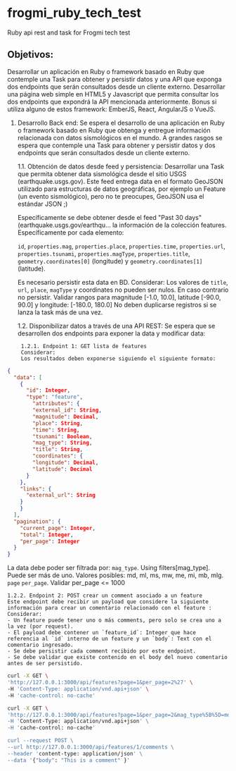 # frogmi_ruby_tech_test
Ruby api rest and task for Frogmi tech test

## Objetivos:
Desarrollar un aplicación en Ruby o framework basado en Ruby que contemple una Task para obtener y persistir datos y una API que exponga dos endpoints que serán consultados desde un cliente externo.
Desarrollar una página web simple en HTML5 y Javascript que permita consultar los dos endpoints que expondrá la API mencionada anteriormente. Bonus si utiliza alguno de estos framework: EmberJS, React, AngularJS o VueJS.

1. Desarrollo Back end:
Se espera el desarrollo de una aplicación en Ruby o framework basado en Ruby que obtenga y entregue información relacionada con datos sismológicos en el mundo. A grandes rasgos se espera que contemple una Task para obtener y persistir datos y dos endpoints que serán consultados desde un cliente externo.

	1.1. Obtención de datos desde feed y persistencia:
Desarrollar una Task que permita obtener data sismológica desde el sitio USGS (earthquake.usgs.gov). Este feed entrega data en el formato GeoJSON utilizado para estructuras de datos geográficas, por ejemplo un Feature (un evento sismológico), pero no te preocupes, GeoJSON usa el estándar JSON ;)

	Específicamente se debe obtener desde el feed "Past 30 days" (earthquake.usgs.gov/earthqu... la información de la colección features. Específicamente por cada elemento:

	`id`, `properties.mag`, `properties.place`, `properties.time`, `properties.url`, `properties.tsunami`, `properties.magType`, `properties.title`, `geometry.coordinates[0]` (longitude) y `geometry.coordinates[1]` (latitude).

	Es necesario persistir esta data en BD. Considerar:
Los valores de `title`, `url`, `place`, `magType` y coordinates no pueden ser nulos. En caso contrario no persistir.
Validar rangos para magnitude [-1.0, 10.0], latitude [-90.0, 90.0] y longitude: [-180.0, 180.0]
No deben duplicarse registros si se lanza la task más de una vez.

	1.2. Disponibilizar datos a través de una API REST:
Se espera que se desarrollen dos endpoints para exponer la data y modificar data:

		1.2.1. Endpoint 1: GET lista de features
		Considerar:
		Los resultados deben exponerse siguiendo el siguiente formato:
```json
{
  "data": [
    {
      "id": Integer,
      "type": "feature",
        "attributes": {
        "external_id": String,
        "magnitude": Decimal,
        "place": String,
        "time": String,
        "tsunami": Boolean,
        "mag_type": String,
        "title": String,
        "coordinates": {
        "longitude": Decimal,
        "latitude": Decimal
      }
    },
    "links": {
      "external_url": String
    }
    }
  ],
  "pagination": {
    "current_page": Integer,
    "total": Integer,
    "per_page": Integer
  }
}
```

La data debe poder ser filtrada por:
`mag_type`. Using filters[mag_type]. Puede ser más de uno. Valores posibles: md, ml, ms, mw, me, mi, mb, mlg.
`page`
`per_page`. Validar per_page <= 1000

	1.2.2. Endpoint 2: POST crear un comment asociado a un feature
	Este endpoint debe recibir un payload que considere la siguiente información para crear un comentario relacionado con el feature :
	Considerar:
	- Un feature puede tener uno o más comments, pero solo se crea uno a la vez (por request).
	- El payload debe contener un `feature_id`: Integer que hace referencia al `id` interno de un feature y un `body`: Text con el comentario ingresado.
	- Se debe persistir cada comment recibido por este endpoint.
	- Se debe validar que existe contenido en el body del nuevo comentario antes de ser persistido.

```bash
curl -X GET \
'http://127.0.0.1:3000/api/features?page=1&per_page=2%27' \
-H 'Content-Type: application/vnd.api+json' \
-H 'cache-control: no-cache'

curl -X GET \
'http://127.0.0.1:3000/api/features?page=1&per_page=2&mag_type%5B%5D=md%27 \
-H 'Content-Type: application/vnd.api+json' \
-H 'cache-control: no-cache'

curl --request POST \
--url http://127.0.0.1:3000/api/features/1/comments \
--header 'content-type: application/json' \
--data '{"body": "This is a comment" }'
```
